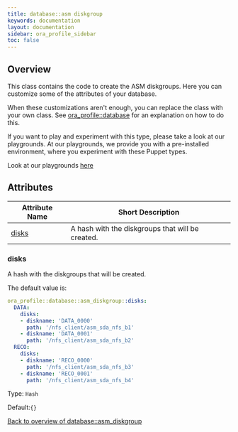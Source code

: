 ```yaml
---
title: database::asm diskgroup
keywords: documentation
layout: documentation
sidebar: ora_profile_sidebar
toc: false
---
```

## Overview

This class contains the code to create the ASM diskgroups. Here you can customize some of the attributes of your database.

When these customizations aren't enough, you can replace the class with your own class. See [ora_profile::database](./database.html) for an explanation on how to do this.




If you want to play and experiment with this type, please take a look at our playgrounds. At our playgrounds, 
we provide you with a pre-installed environment, where you experiment with these Puppet types.

Look at our playgrounds [here](/playgrounds#oracle)

## Attributes



Attribute Name                          | Short Description                                |
--------------------------------------- | ------------------------------------------------ |
[disks](#database::asm_diskgroup_disks) | A hash with the diskgroups that will be created. |




### disks<a name='database::asm_diskgroup_disks'>

A hash with the diskgroups that will be created.

The default value is:

```yaml
ora_profile::database::asm_diskgroup::disks:
  DATA:
    disks:
    - diskname: 'DATA_0000'
      path: '/nfs_client/asm_sda_nfs_b1'
    - diskname: 'DATA_0001'
      path: '/nfs_client/asm_sda_nfs_b2'
  RECO:
    disks:
    - diskname: 'RECO_0000'
      path: '/nfs_client/asm_sda_nfs_b3'
    - diskname: 'RECO_0001'
      path: '/nfs_client/asm_sda_nfs_b4'

```
Type: `Hash`

Default:`{}`

[Back to overview of database::asm_diskgroup](#attributes)

